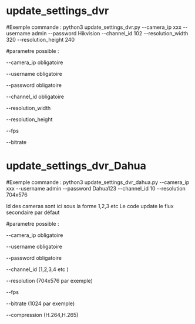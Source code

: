 # update_settings_dvr
#Exemple commande : python3 update_settings_dvr.py --camera_ip xxx --username admin --password Hikvision --channel_id 102 --resolution_width 320 --resolution_height 240


#parametre possible :

--camera_ip obligatoire 

--username obligatoire 

--password obligatoire 

--channel_id obligatoire 


--resolution_width 

--resolution_height 

--fps 

--bitrate


# update_settings_dvr_Dahua
#Exemple commande : python3 update_settings_dvr_dahua.py --camera_ip xxx --username admin --password Dahua123 --channel_id 10 --resolution 704x576 

Id des cameras sont ici sous la forme 1,2,3 etc 
Le code update le flux secondaire par défaut

#parametre possible :

--camera_ip obligatoire 

--username obligatoire 

--password obligatoire 


--channel_id (1,2,3,4 etc )

--resolution (704x576 par exemple)

--fps 

--bitrate (1024 par exemple)

--compression (H.264,H.265)


